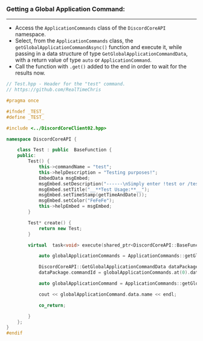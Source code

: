 
### **Getting a Global Application Command:**
---
- Access the `ApplicationCommands` class of the `DiscordCoreAPI` namespace.
- Select, from the `ApplicationCommands` class, the `getGlobalApplicationCommandAsync()` function and execute it, while passing in a data structure of type `GetGlobalApplicationCommandData`, with a return value of type `auto` or `ApplicationCommand`.
- Call the function with `.get()` added to the end in order to wait for the results now.

```cpp
// Test.hpp - Header for the "test" command.
// https://github.com/RealTimeChris

#pragma once

#ifndef _TEST_
#define _TEST_

#include <../DiscordCoreClient02.hpp>

namespace DiscordCoreAPI {

	class Test : public  BaseFunction {
	public:
		Test() {
			this->commandName = "test";
			this->helpDescription = "Testing purposes!";
			EmbedData msgEmbed;
			msgEmbed.setDescription("------\nSimply enter !test or /test!\n------");
			msgEmbed.setTitle("__**Test Usage:**__");
			msgEmbed.setTimeStamp(getTimeAndDate());
			msgEmbed.setColor("FeFeFe");
			this->helpEmbed = msgEmbed;
		}

		Test* create() {
			return new Test;
		}

		virtual  task<void> execute(shared_ptr<DiscordCoreAPI::BaseFunctionArguments> args) {

			auto globalApplicationCommands = ApplicationCommands::getGlobalApplicationCommandsAsync().get();

			DiscordCoreAPI::GetGlobalApplicationCommandData dataPackage;
			dataPackage.commandId = globalApplicationCommands.at(0).data.id;

			auto globalApplicationCommand = ApplicationCommands::getGlobalApplicationCommandAsync(dataPackage).get();

			cout << globalApplicationCommand.data.name << endl;

			co_return;

		}
	};
}
#endif
```
